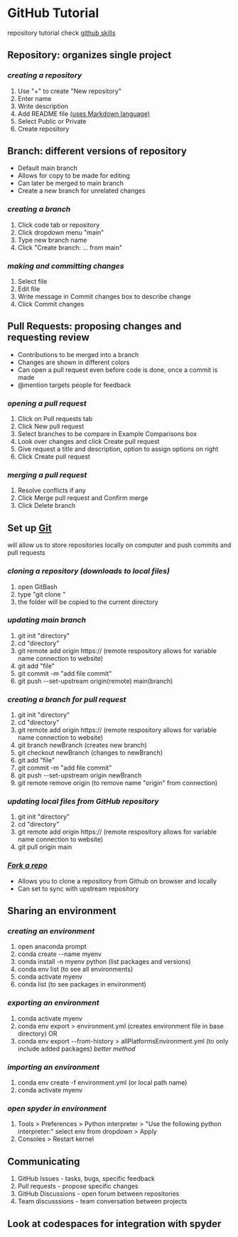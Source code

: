 # GitHub Tutorial
repository tutorial
check [github skills](https://skills.github.com/)

## Repository: organizes single project
### *creating a repository*
  1. Use "+" to create "New repository"
  2. Enter name
  3. Write description
  4. Add README file [(uses Markdown language)](https://www.markdownguide.org/cheat-sheet/)
  5. Select Public or Private
  6. Create repository
  
## Branch: different versions of repository
  - Default main branch
  - Allows for copy to be made for editing
  - Can later be merged to main branch
  - Create a new branch for unrelated changes
### *creating a branch*
  1. Click code tab or repository
  2. Click dropdown menu "main"
  3. Type new branch name
  4. Click "Create branch: ... from main"
### *making and committing  changes*
  1. Select file
  2. Edit file
  3. Write message in Commit changes box to describe change
  4. Click Commit changes
  
## Pull Requests: proposing changes and requesting review
  - Contributions to be merged into a branch
  - Changes are shown in different colors
  - Can open a pull request even before code is done, once a commit is made
  - @mention targets people for feedback
### *opening a pull request*
  1. Click on Pull requests tab
  2. Click New pull request
  3. Select branches to be compare in Example Comparisons box
  4. Look over changes and click Create pull request
  5. Give request a title and description, option to assign options on right
  6. Click Create pull request
### *merging a pull request*
  1. Resolve conflicts if any
  2. Click Merge pull request and Confirm merge
  3. Click Delete branch
  
## Set up [Git](https://docs.github.com/en/get-started/quickstart/set-up-git)
will allow us to store repositories locally on computer and push commits and pull requests
### *cloning a repository (downloads to local files)*
  1. open GitBash
  2. type "git clone <HTTPS URL>"
  3. the folder will be copied to the current directory
### *updating main branch*
  1. git init "directory"
  2. cd "directory"
  3. git remote add origin https:// (remote respository allows for variable name connection to website)
  4. git add "file"
  5. git commit -m "add file commit"
  6. git push --set-upstream origin(remote) main(branch)
### *creating a branch for pull request*
  1. git init "directory"
  2. cd "directory"
  3. git remote add origin https:// (remote respository allows for variable name connection to website)
  4. git branch newBranch (creates new branch)
  5. git checkout newBranch (changes to newBranch)
  6. git add "file"
  7. git commit -m "add file commit"
  8. git push --set-upstream origin newBranch
  9. git remote remove origin (to remove name "origin" from connection)
### *updating local files from GitHub repository*
  1. git init "directory"
  2. cd "directory"
  3. git remote add origin https:// (remote respository allows for variable name connection to website)
  4. git pull origin main
  
### *[Fork a repo](https://docs.github.com/en/get-started/quickstart/fork-a-repo?tool=webui)*
  - Allows you to clone a repository from Github on browser and locally
  - Can set to sync with upstream repository
  
## Sharing an environment
### *creating an environment*
  1. open anaconda prompt
  2. conda create --name myenv
  3. conda install -n myenv python (list packages and versions)
  4. conda env list (to see all environments)
  5. conda activate myenv
  6. conda list (to see packages in environment)
### *exporting an environment*
  1. conda activate myenv
  2. conda env export > environment.yml (creates environment file in base directory)
  OR
  2. conda env export --from-history > allPlatformsEnvironment.yml (to only include added packages) *better method*
### *importing an environment*
  1. conda env create -f environment.yml (or local path name)
  2. conda activate myenv
### *open spyder in environment*
  1. Tools > Preferences > Python interpreter > "Use the following python interpreter:" select env from dropdown > Apply
  2. Consoles > Restart kernel
  

## Communicating
  1. GitHub Issues
    - tasks, bugs, specific feedback
  2. Pull requests
    - propose specific changes
  3. GitHub Discussions
    - open forum between repositories
  4. Team discusssions
    - team conversation between projects

## Look at codespaces for integration with spyder
